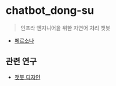 # chatbot_dong-su

> 인프라 엔지니어을 위한 자연어 처리 챗봇

* [페르소나](./doc/chatbot_persona.md)

## 관련 연구

* [챗봇 디자인](./doc/chatbot_design.md)
